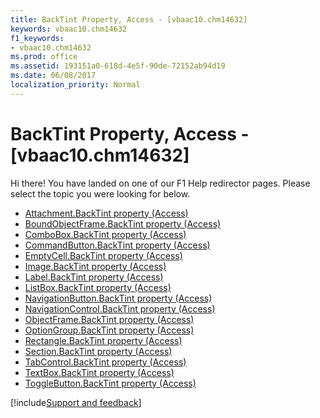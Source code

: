 ```yaml
---
title: BackTint Property, Access - [vbaac10.chm14632]
keywords: vbaac10.chm14632
f1_keywords:
- vbaac10.chm14632
ms.prod: office
ms.assetid: 193151a0-618d-4e5f-90de-72152ab94d19
ms.date: 06/08/2017
localization_priority: Normal
---
```



# BackTint Property, Access - [vbaac10.chm14632]

Hi there! You have landed on one of our F1 Help redirector pages. Please select the topic you were looking for below.

- [Attachment.BackTint property (Access)](http://msdn.microsoft.com/library/f81ef313-0b84-a061-c58d-e433b01167f4%28Office.15%29.aspx)
- [BoundObjectFrame.BackTint property (Access)](http://msdn.microsoft.com/library/ac815c96-c30f-57e0-01e8-db12fd98a50e%28Office.15%29.aspx)
- [ComboBox.BackTint property (Access)](http://msdn.microsoft.com/library/37f48215-abce-1628-7efc-ace0d4761873%28Office.15%29.aspx)
- [CommandButton.BackTint property (Access)](http://msdn.microsoft.com/library/db441cd0-bd88-2c76-aab1-ae846974b8bd%28Office.15%29.aspx)
- [EmptyCell.BackTint property (Access)](http://msdn.microsoft.com/library/dd3abfa8-6c50-2b03-c409-a1ca5e3ba0ff%28Office.15%29.aspx)
- [Image.BackTint property (Access)](http://msdn.microsoft.com/library/67654a62-b38d-fff1-8ec3-6b4fb9605988%28Office.15%29.aspx)
- [Label.BackTint property (Access)](http://msdn.microsoft.com/library/63825295-8bd1-6dfc-8bfc-3cb346b46ad0%28Office.15%29.aspx)
- [ListBox.BackTint property (Access)](http://msdn.microsoft.com/library/822bb0ff-5439-8150-5c3d-1738160ae654%28Office.15%29.aspx)
- [NavigationButton.BackTint property (Access)](http://msdn.microsoft.com/library/73193a90-481c-8be4-983f-cb3638a3609b%28Office.15%29.aspx)
- [NavigationControl.BackTint property (Access)](http://msdn.microsoft.com/library/cabea08c-a59c-ac0d-d40c-62f0e7b475ac%28Office.15%29.aspx)
- [ObjectFrame.BackTint property (Access)](http://msdn.microsoft.com/library/80c3d5f6-7240-9001-f035-0d464e8c49f2%28Office.15%29.aspx)
- [OptionGroup.BackTint property (Access)](http://msdn.microsoft.com/library/4e33a712-af8f-bffa-f6c8-0502fb292813%28Office.15%29.aspx)
- [Rectangle.BackTint property (Access)](http://msdn.microsoft.com/library/623b7f0d-b48d-c50f-a139-99b4853b885d%28Office.15%29.aspx)
- [Section.BackTint property (Access)](http://msdn.microsoft.com/library/c1e978c6-660c-8e2d-4bff-fe1f86db571d%28Office.15%29.aspx)
- [TabControl.BackTint property (Access)](http://msdn.microsoft.com/library/f54ecbec-7009-c0ae-83ad-95bc1d134657%28Office.15%29.aspx)
- [TextBox.BackTint property (Access)](http://msdn.microsoft.com/library/3740b360-334c-db71-9fb6-1f7aab304811%28Office.15%29.aspx)
- [ToggleButton.BackTint property (Access)](http://msdn.microsoft.com/library/21f063d1-28c4-d357-7d92-12c38a719295%28Office.15%29.aspx)

[!include[Support and feedback](~/includes/feedback-boilerplate.md)]